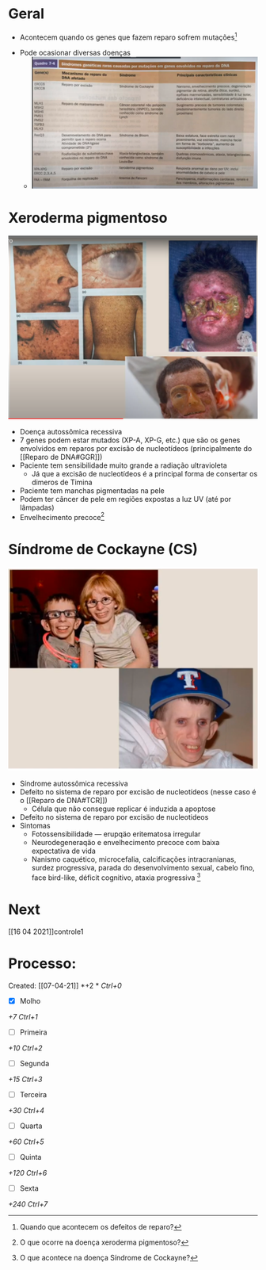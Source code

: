 # Geral
+ Acontecem quando os genes que fazem reparo sofrem mutações[^982457]

[^982457]: Quando que acontecem os defeitos de reparo?

+ Pode ocasionar diversas doenças
	+ ![Pasted image 20210407172637.png](Pasted%20image%2020210407172637.png)

# Xeroderma pigmentoso
![Pasted image 20210407173351.png](Pasted%20image%2020210407173351.png)
+ Doença autossômica recessiva
+ 7 genes podem estar mutados (XP-A, XP-G, etc.) que são os genes envolvidos em reparos por excisão de nucleotídeos (principalmente do [[Reparo de DNA#GGR]])
+ Paciente tem sensibilidade muito grande a radiação ultravioleta
	+ Já que a excisão de nucleotídeos é a principal forma de consertar os dimeros de Timina
+ Paciente tem manchas pigmentadas na pele
+ Podem ter câncer de pele em regiões expostas a luz UV (até por lâmpadas)
+ Envelhecimento precoce[^885393]

[^885393]: O que ocorre na doença xeroderma pigmentoso?


# Síndrome de Cockayne (CS)
![Pasted image 20210407174017.png](Pasted%20image%2020210407174017.png)
+ Síndrome autossômica recessiva
+ Defeito no sistema de reparo por excisão de nucleotídeos (nesse caso é o [[Reparo de DNA#TCR]])
	+ Célula que não consegue replicar é induzida a apoptose
+ Defeito no sistema de reparo por excisäo de nucleotideos
+ Sintomas
	+  Fotossensibilidade — erupqäo eritematosa irregular 
	+  Neurodegeneraqäo e envelhecimento precoce com baixa expectativa de vida 
	+  Nanismo caquético, microcefalia, calcificações intracranianas, surdez progressiva, parada do desenvolvimento sexual, cabelo fino, face bird-like, déficit cognitivo, ataxia progressiva [^623010]

[^623010]: O que acontece na doença Síndrome de Cockayne?


# Next
[[16 04 2021]]controle1
# Processo:
Created: [[07-04-21]]
*+2 *  *Ctrl+0*
- [x] Molho  

*+7*  *Ctrl+1*

- [ ] Primeira 

*+10*  *Ctrl+2*

- [ ] Segunda

*+15*  *Ctrl+3*

- [ ] Terceira 

*+30*  *Ctrl+4*

- [ ] Quarta 

*+60*  *Ctrl+5*

- [ ] Quinta 

*+120*  *Ctrl+6*

- [ ] Sexta 

*+240*  *Ctrl+7*
